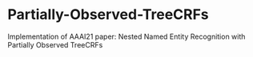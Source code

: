 # Partially-Observed-TreeCRFs
Implementation of AAAI21 paper: Nested Named Entity Recognition with Partially Observed TreeCRFs
